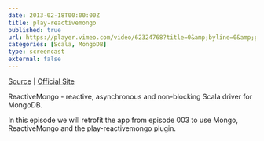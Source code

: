 ```yaml
---
date: 2013-02-18T00:00:00Z
title: play-reactivemongo
published: true
url: https://player.vimeo.com/video/62324768?title=0&amp;byline=0&amp;portrait=0
categories: [Scala, MongoDB]
type: screencast
external: false
---
```

[Source](https://github.com/yobriefcasts/005-play-reactivemongo) | [Official Site](https://github.com/zenexity/Play-ReactiveMongo)

ReactiveMongo - reactive, asynchronous and non-blocking Scala driver for MongoDB.

In this episode we will retrofit the app from episode 003 to use Mongo, ReactiveMongo and the play-reactivemongo plugin.